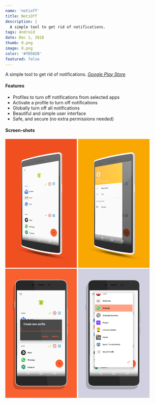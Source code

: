 ```yaml
---
name: 'notioff'
title: NotiOff
description: |
  A simple tool to get rid of notifications.
tags: Android
date: Dec 1, 2018
thumb: 0.png
image: 0.png
color: '#f05020'
featured: false
---
```


A simple tool to get rid of notifications.
*[Google Play Store](https://play.google.com/store/apps/details?id=com.ilusons.notioff)*

#### Features

- Profiles to turn off notifications from selected apps
- Activate a profile to turn off notifications
- Globally turn off all notifications
- Beautiful and simple user interface
- Safe, and secure (no extra permissions needed)

#### Screen-shots

[<img src="0.png" width="225">](0.png)
[<img src="1.png" width="225">](1.png)
[<img src="2.png" width="225">](2.png)
[<img src="3.png" width="225">](3.png)